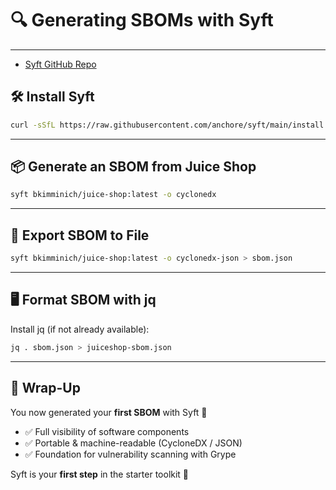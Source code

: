 # 🔍 Generating SBOMs with Syft

---

- [Syft GitHub Repo](https://github.com/anchore/syft)

## 🛠️ Install Syft 
```bash
curl -sSfL https://raw.githubusercontent.com/anchore/syft/main/install.sh | sudo sh -s -- -b /usr/local/bin
```

---

## 📦 Generate an SBOM from Juice Shop
```bash
syft bkimminich/juice-shop:latest -o cyclonedx
```

---

## 💾 Export SBOM to File
```bash
syft bkimminich/juice-shop:latest -o cyclonedx-json > sbom.json
```

---

## 🖥️ Format SBOM with jq  

Install jq (if not already available):  

```bash
jq . sbom.json > juiceshop-sbom.json
```

---

## 🚀 Wrap-Up  

You now generated your **first SBOM** with Syft 📝  

- ✅ Full visibility of software components  
- ✅ Portable & machine-readable (CycloneDX / JSON)  
- ✅ Foundation for vulnerability scanning with Grype  

Syft is your **first step** in the starter toolkit 🧰  